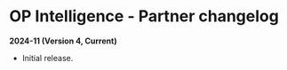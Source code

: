 # OP Intelligence - Partner changelog

<head>
  <meta name="guidename" content="Integration"/>
  <meta name="context" content="GUID-a2e39d42-1b8a-4170-a36a-9cdb26701398"/>
</head>

**2024-11 (Version 4, Current)**
 - Initial release.